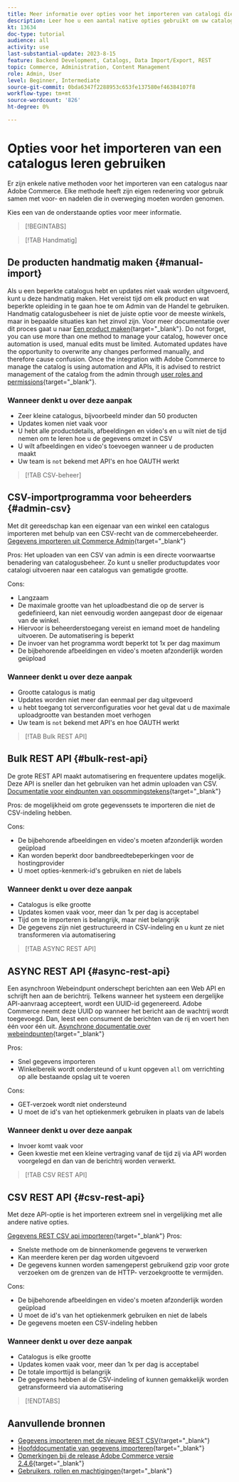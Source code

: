 ```yaml
---
title: Meer informatie over opties voor het importeren van catalogi die bij Adobe Commerce horen
description: Leer hoe u een aantal native opties gebruikt om uw catalogus te importeren in uw Adobe Commerce-winkel.
kt: 13634
doc-type: tutorial
audience: all
activity: use
last-substantial-update: 2023-8-15
feature: Backend Development, Catalogs, Data Import/Export, REST
topic: Commerce, Administration, Content Management
role: Admin, User
level: Beginner, Intermediate
source-git-commit: 0bda6347f2288953c653fe137580ef46384107f8
workflow-type: tm+mt
source-wordcount: '826'
ht-degree: 0%

---
```


# Opties voor het importeren van een catalogus leren gebruiken

Er zijn enkele native methoden voor het importeren van een catalogus naar Adobe Commerce. Elke methode heeft zijn eigen redenering voor gebruik samen met voor- en nadelen die in overweging moeten worden genomen.

Kies een van de onderstaande opties voor meer informatie.

>[!BEGINTABS]

>[!TAB Handmatig]

## De producten handmatig maken {#manual-import}

Als u een beperkte catalogus hebt en updates niet vaak worden uitgevoerd, kunt u deze handmatig maken. Het vereist tijd om elk product en wat beperkte opleiding in te gaan hoe te om Admin van de Handel te gebruiken. Handmatig catalogusbeheer is niet de juiste optie voor de meeste winkels, maar in bepaalde situaties kan het zinvol zijn. Voor meer documentatie over dit proces gaat u naar [Een product maken](https://experienceleague.adobe.com/docs/commerce-admin/catalog/products/product-create.html){target="_blank"}. Do not forget, you can use more than one method to manage your catalog, however once automation is used, manual edits must be limited. Automated updates have the opportunity to overwrite any changes performed manually, and therefore cause confusion. Once the integration with Adobe Commerce to manage the catalog is using automation and APIs, it is advised to restrict management of the catalog from the admin through [user roles and permissions](https://experienceleague.adobe.com/docs/commerce-admin/systems/user-accounts/permissions-user-roles.html){target="_blank"}.



### Wanneer denkt u over deze aanpak

- Zeer kleine catalogus, bijvoorbeeld minder dan 50 producten
- Updates komen niet vaak voor
- U hebt alle productdetails, afbeeldingen en video&#39;s en u wilt niet de tijd nemen om te leren hoe u de gegevens omzet in CSV
- U wilt afbeeldingen en video&#39;s toevoegen wanneer u de producten maakt
- Uw team is `not` bekend met API&#39;s en hoe OAUTH werkt



>[!TAB CSV-beheer]

## CSV-importprogramma voor beheerders {#admin-csv}

Met dit gereedschap kan een eigenaar van een winkel een catalogus importeren met behulp van een CSV-recht van de commercebeheerder.
[Gegevens importeren uit Commerce Admin](https://experienceleague.adobe.com/docs/commerce-admin/systems/data-transfer/import/data-import.html){target="_blank"}

Pros: Het uploaden van een CSV van admin is een directe voorwaartse benadering van catalogusbeheer. Zo kunt u sneller productupdates voor catalogi uitvoeren naar een catalogus van gematigde grootte.

Cons:

- Langzaam
- De maximale grootte van het uploadbestand die op de server is gedefinieerd, kan niet eenvoudig worden aangepast door de eigenaar van de winkel.
- Hiervoor is beheerderstoegang vereist en iemand moet de handeling uitvoeren. De automatisering is beperkt
- De invoer van het programma wordt beperkt tot 1x per dag maximum
- De bijbehorende afbeeldingen en video&#39;s moeten afzonderlijk worden geüpload



### Wanneer denkt u over deze aanpak

- Grootte catalogus is matig
- Updates worden niet meer dan eenmaal per dag uitgevoerd
- u hebt toegang tot serverconfiguraties voor het geval dat u de maximale uploadgrootte van bestanden moet verhogen
- Uw team is `not` bekend met API&#39;s en hoe OAUTH werkt



>[!TAB Bulk REST API]

## Bulk REST API {#bulk-rest-api}

De grote REST API maakt automatisering en frequentere updates mogelijk. Deze API is sneller dan het gebruiken van het admin uploaden van CSV.
[Documentatie voor eindpunten van opsommingstekens](https://developer.adobe.com/commerce/webapi/rest/use-rest/bulk-endpoints/){target="_blank"}

Pros: de mogelijkheid om grote gegevenssets te importeren die niet de CSV-indeling hebben.

Cons:

- De bijbehorende afbeeldingen en video&#39;s moeten afzonderlijk worden geüpload
- Kan worden beperkt door bandbreedtebeperkingen voor de hostingprovider
- U moet opties-kenmerk-id&#39;s gebruiken en niet de labels



### Wanneer denkt u over deze aanpak

- Catalogus is elke grootte
- Updates komen vaak voor, meer dan 1x per dag is acceptabel
- Tijd om te importeren is belangrijk, maar niet belangrijk
- De gegevens zijn niet gestructureerd in CSV-indeling en u kunt ze niet transformeren via automatisering



>[!TAB ASYNC REST API]

## ASYNC REST API {#async-rest-api}

Een asynchroon Webeindpunt onderschept berichten aan een Web API en schrijft hen aan de berichtrij. Telkens wanneer het systeem een dergelijke API-aanvraag accepteert, wordt een UUID-id gegenereerd. Adobe Commerce neemt deze UUID op wanneer het bericht aan de wachtrij wordt toegevoegd. Dan, leest een consument de berichten van de rij en voert hen één voor één uit.
[Asynchrone documentatie over webeindpunten](https://developer.adobe.com/commerce/webapi/rest/use-rest/asynchronous-web-endpoints/){target="_blank"}

Pros:

- Snel gegevens importeren
- Winkelbereik wordt ondersteund of u kunt opgeven `all` om verrichting op alle bestaande opslag uit te voeren

Cons:

- GET-verzoek wordt niet ondersteund
- U moet de id&#39;s van het optiekenmerk gebruiken in plaats van de labels


### Wanneer denkt u over deze aanpak

- Invoer komt vaak voor
- Geen kwestie met een kleine vertraging vanaf de tijd zij via API worden voorgelegd en dan van de berichtrij worden verwerkt.



>[!TAB CSV REST API]

## CSV REST API {#csv-rest-api}

Met deze API-optie is het importeren extreem snel in vergelijking met alle andere native opties.

[Gegevens REST CSV api importeren](https://developer.adobe.com/commerce/webapi/rest/modules/import/){target="_blank"}
Pros:

- Snelste methode om de binnenkomende gegevens te verwerken
- Kan meerdere keren per dag worden uitgevoerd
- De gegevens kunnen worden samengeperst gebruikend gzip voor grote verzoeken om de grenzen van de HTTP- verzoekgrootte te vermijden.

Cons:

- De bijbehorende afbeeldingen en video&#39;s moeten afzonderlijk worden geüpload
- U moet de id&#39;s van het optiekenmerk gebruiken en niet de labels
- De gegevens moeten een CSV-indeling hebben

### Wanneer denkt u over deze aanpak

- Catalogus is elke grootte
- Updates komen vaak voor, meer dan 1x per dag is acceptabel
- De totale importtijd is belangrijk
- De gegevens hebben al de CSV-indeling of kunnen gemakkelijk worden getransformeerd via automatisering



>[!ENDTABS]

## Aanvullende bronnen

- [Gegevens importeren met de nieuwe REST CSV](https://developer.adobe.com/commerce/webapi/rest/modules/import/){target="_blank"}
- [Hoofddocumentatie van gegevens importeren](https://experienceleague.adobe.com/docs/commerce-admin/systems/data-transfer/import/data-import.html){target="_blank"}
- [Opmerkingen bij de release Adobe Commerce versie 2.4.6](https://experienceleague.adobe.com/docs/commerce-operations/release/notes/adobe-commerce/2-4-6.html){target="_blank"}
- [Gebruikers, rollen en machtigingen](../site-management/users-roles-permissions.md){target="_blank"}
